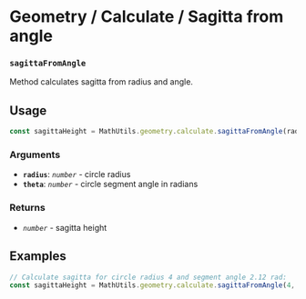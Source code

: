 Geometry / Calculate / Sagitta from angle
=========================================

### `sagittaFromAngle`

Method calculates sagitta from radius and angle.


Usage
-----

```js
const sagittaHeight = MathUtils.geometry.calculate.sagittaFromAngle(radius, theta);
```


### Arguments

* **`radius`**: *`number`* - circle radius
* **`theta`**: *`number`* - circle segment angle in radians


### Returns

* *`number`* - sagitta height


Examples
--------

```js
// Calculate sagitta for circle radius 4 and segment angle 2.12 rad:
const sagittaHeight = MathUtils.geometry.calculate.sagittaFromAngle(4, 2.12);
```
